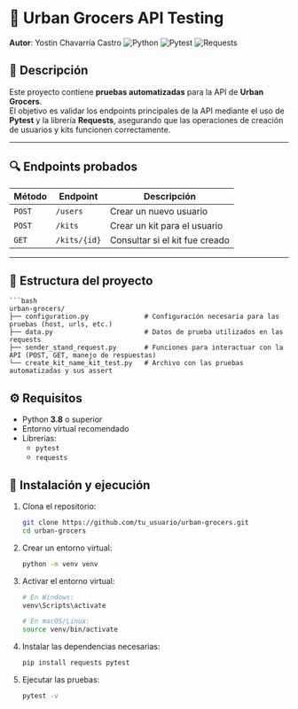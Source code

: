 # 🥑 Urban Grocers API Testing  

**Autor**: Yostin Chavarría Castro
![Python](https://img.shields.io/badge/Python-3.8%2B-blue)
![Pytest](https://img.shields.io/badge/Pytest-Framework-green)
![Requests](https://img.shields.io/badge/Requests-Library-orange)

## 📌 Descripción  

Este proyecto contiene **pruebas automatizadas** para la API de **Urban Grocers**.  
El objetivo es validar los endpoints principales de la API mediante el uso de **Pytest** y la librería **Requests**, asegurando que las operaciones de creación de usuarios y kits funcionen correctamente.  

---

## 🔍 Endpoints probados  

| Método | Endpoint       | Descripción |
|--------|----------------|-------------|
| `POST` | `/users`       | Crear un nuevo usuario |
| `POST` | `/kits`        | Crear un kit para el usuario |
| `GET`  | `/kits/{id}`   | Consultar si el kit fue creado |

---

## 📂 Estructura del proyecto 

    ```bash
    urban-grocers/
    ├── configuration.py              # Configuración necesaria para las pruebas (host, urls, etc.)
    ├── data.py                       # Datos de prueba utilizados en las requests
    ├── sender_stand_request.py       # Funciones para interactuar con la API (POST, GET, manejo de respuestas)
    └── create_kit_name_kit_test.py   # Archivo con las pruebas automatizadas y sus assert

## ⚙️ Requisitos  

- Python **3.8** o superior  
- Entorno virtual recomendado  
- Librerías:  
  - `pytest`  
  - `requests`  


## 🚀 Instalación y ejecución

1. Clona el repositorio:
   ```bash
   git clone https://github.com/tu_usuario/urban-grocers.git
   cd urban-grocers

2. Crear un entorno virtual:

   ```bash
   python -m venv venv

3. Activar el entorno virtual:
   
   ```bash
   # En Windows:
   venv\Scripts\activate

   # En macOS/Linux:
   source venv/bin/activate

5. Instalar las dependencias necesarias:

   ```bash
   pip install requests pytest

6. Ejecutar las pruebas:

    ```bash
   pytest -v

